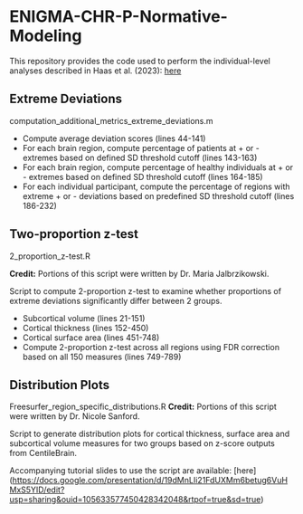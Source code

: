 # ENIGMA-CHR-P-Normative-Modeling
This repository provides the code used to perform the individual-level analyses described in Haas et al. (2023): [here](https://jamanetwork.com/journals/jamapsychiatry/fullarticle/2810624)

## Extreme Deviations
computation\_additional\_metrics\_extreme\_deviations.m

* Compute average deviation scores (lines 44-141)
* For each brain region, compute percentage of patients at + or - extremes based on defined SD threshold cutoff (lines 143-163)
* For each brain region, compute percentage of healthy individuals at + or - extremes based on defined SD threshold cutoff (lines 164-185)
* For each individual participant, compute the percentage of regions with extreme + or - deviations based on predefined SD threshold cutoff (lines 186-232)

 
## Two-proportion z-test
2\_proportion\_z-test.R

__Credit:__ Portions of this script were written by Dr. Maria Jalbrzikowski. 

Script to compute 2-proportion z-test to examine whether proportions of extreme deviations significantly differ between 2 groups. 

* Subcortical volume (lines 21-151)
* Cortical thickness (lines 152-450)
* Cortical surface area (lines 451-748)
* Compute 2-proportion z-test across all regions using FDR correction based on all 150 measures (lines 749-789) 



## Distribution Plots

Freesurfer\_region\_specific\_distributions.R
__Credit:__ Portions of this script were written by Dr. Nicole Sanford.

Script to generate distribution plots for cortical thickness, surface area and subcortical volume measures  for two groups based on z-score outputs from CentileBrain. 

Accompanying tutorial slides to use the script are available: [here]
(https://docs.google.com/presentation/d/19dMnLIi21FdUXMm6betug6VuHMxS5YID/edit?usp=sharing&ouid=105633577450428342048&rtpof=true&sd=true)


